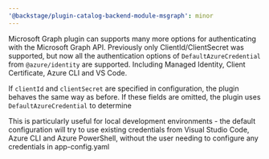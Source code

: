 ```yaml
---
'@backstage/plugin-catalog-backend-module-msgraph': minor
---
```


Microsoft Graph plugin can supports many more options for authenticating with the Microsoft Graph API.
Previously only ClientId/ClientSecret was supported, but now all the authentication options of `DefaultAzureCredential` from `@azure/identity` are supported.
Including Managed Identity, Client Certificate, Azure CLI and VS Code.

If `clientId` and `clientSecret` are specified in configuration, the plugin behaves the same way as before.
If these fields are omitted, the plugin uses `DefaultAzureCredential` to determine

This is particularly useful for local development environments - the default configuration will try to use existing credentials from Visual Studio Code, Azure CLI and Azure PowerShell, without the user needing to configure any credentials in app-config.yaml
